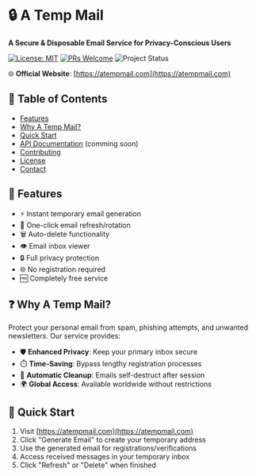 # 🔒 A Temp Mail

**A Secure & Disposable Email Service for Privacy-Conscious Users**

[![License: MIT](https://img.shields.io/badge/License-MIT-yellow.svg)](https://opensource.org/licenses/MIT)
[![PRs Welcome](https://img.shields.io/badge/PRs-welcome-brightgreen.svg)](CONTRIBUTING.md)
![Project Status](https://img.shields.io/badge/status-active-success)

🌐 **Official Website**: [https://atempmail.com](https://atempmail.com)

## 📖 Table of Contents
- [Features](#-features)
- [Why A Temp Mail?](#-why-a-temp-mail)
- [Quick Start](#-quick-start)
- [API Documentation](#-api-documentation) (comming soon)
- [Contributing](#-contributing)
- [License](#-license)
- [Contact](#-contact)

## 🚀 Features

- ⚡ Instant temporary email generation
- 🔄 One-click email refresh/rotation
- 🗑️ Auto-delete functionality
- 👁️ Email inbox viewer
- 🔒 Full privacy protection
- 🌐 No registration required
- 🆓 Completely free service

## ❓ Why A Temp Mail?

Protect your personal email from spam, phishing attempts, and unwanted newsletters. Our service provides:

- 🛡️ **Enhanced Privacy**: Keep your primary inbox secure
- ⏱️ **Time-Saving**: Bypass lengthy registration processes
- 🧹 **Automatic Cleanup**: Emails self-destruct after session
- 🌍 **Global Access**: Available worldwide without restrictions

## 🏁 Quick Start

1. Visit [https://atempmail.com](https://atempmail.com)
2. Click "Generate Email" to create your temporary address
3. Use the generated email for registrations/verifications
4. Access received messages in your temporary inbox
5. Click "Refresh" or "Delete" when finished
